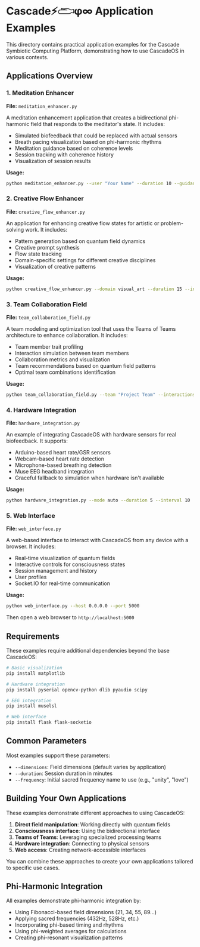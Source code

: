 # Cascade⚡𓂧φ∞ Application Examples

This directory contains practical application examples for the Cascade Symbiotic Computing Platform, demonstrating how to use CascadeOS in various contexts.

## Applications Overview

### 1. Meditation Enhancer
**File:** `meditation_enhancer.py`

A meditation enhancement application that creates a bidirectional phi-harmonic field that responds to the meditator's state. It includes:
- Simulated biofeedback that could be replaced with actual sensors
- Breath pacing visualization based on phi-harmonic rhythms
- Meditation guidance based on coherence levels
- Session tracking with coherence history
- Visualization of session results

**Usage:**
```bash
python meditation_enhancer.py --user "Your Name" --duration 10 --guidance medium
```

### 2. Creative Flow Enhancer
**File:** `creative_flow_enhancer.py`

An application for enhancing creative flow states for artistic or problem-solving work. It includes:
- Pattern generation based on quantum field dynamics
- Creative prompt synthesis
- Flow state tracking
- Domain-specific settings for different creative disciplines
- Visualization of creative patterns

**Usage:**
```bash
python creative_flow_enhancer.py --domain visual_art --duration 15 --interval 5
```

### 3. Team Collaboration Field
**File:** `team_collaboration_field.py`

A team modeling and optimization tool that uses the Teams of Teams architecture to enhance collaboration. It includes:
- Team member trait profiling
- Interaction simulation between team members
- Collaboration metrics and visualization
- Team recommendations based on quantum field patterns
- Optimal team combinations identification

**Usage:**
```bash
python team_collaboration_field.py --team "Project Team" --interactions 30 --structured
```

### 4. Hardware Integration
**File:** `hardware_integration.py`

An example of integrating CascadeOS with hardware sensors for real biofeedback. It supports:
- Arduino-based heart rate/GSR sensors
- Webcam-based heart rate detection
- Microphone-based breathing detection
- Muse EEG headband integration
- Graceful fallback to simulation when hardware isn't available

**Usage:**
```bash
python hardware_integration.py --mode auto --duration 5 --interval 10
```

### 5. Web Interface
**File:** `web_interface.py`

A web-based interface to interact with CascadeOS from any device with a browser. It includes:
- Real-time visualization of quantum fields
- Interactive controls for consciousness states
- Session management and history
- User profiles
- Socket.IO for real-time communication

**Usage:**
```bash
python web_interface.py --host 0.0.0.0 --port 5000
```
Then open a web browser to `http://localhost:5000`

## Requirements

These examples require additional dependencies beyond the base CascadeOS:

```bash
# Basic visualization
pip install matplotlib

# Hardware integration
pip install pyserial opencv-python dlib pyaudio scipy

# EEG integration
pip install muselsl

# Web interface
pip install flask flask-socketio
```

## Common Parameters

Most examples support these parameters:
- `--dimensions`: Field dimensions (default varies by application)
- `--duration`: Session duration in minutes
- `--frequency`: Initial sacred frequency name to use (e.g., "unity", "love")

## Building Your Own Applications

These examples demonstrate different approaches to using CascadeOS:

1. **Direct field manipulation**: Working directly with quantum fields
2. **Consciousness interface**: Using the bidirectional interface
3. **Teams of Teams**: Leveraging specialized processing teams
4. **Hardware integration**: Connecting to physical sensors
5. **Web access**: Creating network-accessible interfaces

You can combine these approaches to create your own applications tailored to specific use cases.

## Phi-Harmonic Integration

All examples demonstrate phi-harmonic integration by:
- Using Fibonacci-based field dimensions (21, 34, 55, 89...)
- Applying sacred frequencies (432Hz, 528Hz, etc.)
- Incorporating phi-based timing and rhythms
- Using phi-weighted averages for calculations
- Creating phi-resonant visualization patterns